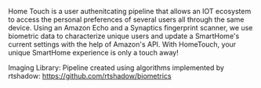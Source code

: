 Home Touch is a user authenitcating pipeline that allows an IOT ecosystem to access the personal preferences of several
users all through the same device. Using an Amazon Echo and a Synaptics fingerprint scanner, we use biometric data to characterize 
unique users and update a SmartHome's current settings with the help of Amazon's API. With HomeTouch, your unique SmartHome experience
is only a touch away!

Imaging Library: Pipeline created using algorithms implemented by rtshadow: https://github.com/rtshadow/biometrics
